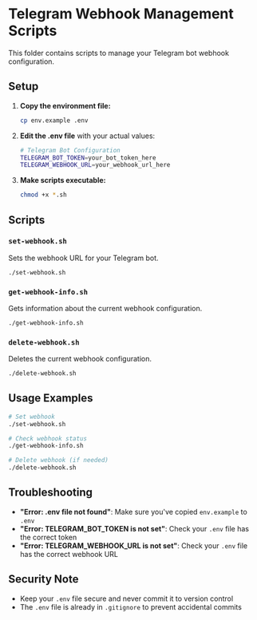 # Telegram Webhook Management Scripts

This folder contains scripts to manage your Telegram bot webhook configuration.

## Setup

1. **Copy the environment file:**
   ```bash
   cp env.example .env
   ```

2. **Edit the .env file** with your actual values:
   ```bash
   # Telegram Bot Configuration
   TELEGRAM_BOT_TOKEN=your_bot_token_here
   TELEGRAM_WEBHOOK_URL=your_webhook_url_here
   ```

3. **Make scripts executable:**
   ```bash
   chmod +x *.sh
   ```

## Scripts

### `set-webhook.sh`
Sets the webhook URL for your Telegram bot.

```bash
./set-webhook.sh
```

### `get-webhook-info.sh`
Gets information about the current webhook configuration.

```bash
./get-webhook-info.sh
```

### `delete-webhook.sh`
Deletes the current webhook configuration.

```bash
./delete-webhook.sh
```

## Usage Examples

```bash
# Set webhook
./set-webhook.sh

# Check webhook status
./get-webhook-info.sh

# Delete webhook (if needed)
./delete-webhook.sh
```

## Troubleshooting

- **"Error: .env file not found"**: Make sure you've copied `env.example` to `.env`
- **"Error: TELEGRAM_BOT_TOKEN is not set"**: Check your `.env` file has the correct token
- **"Error: TELEGRAM_WEBHOOK_URL is not set"**: Check your `.env` file has the correct webhook URL

## Security Note

- Keep your `.env` file secure and never commit it to version control
- The `.env` file is already in `.gitignore` to prevent accidental commits
